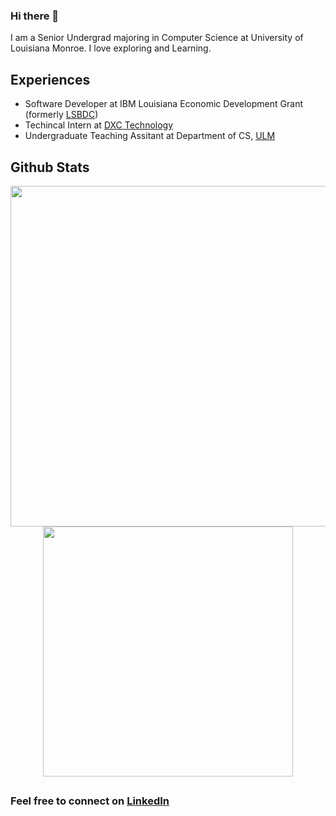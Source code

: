 

<html>
            <p align="center">
            <h3> Hi there 👋 </h3>
                  I am a Senior Undergrad majoring in Computer Science at University of Louisiana Monroe. I love exploring and Learning.
            </p>
</html>



 ## Experiences
<html>
            <ul>
                        <li>Software Developer at IBM Louisiana Economic Development Grant (formerly <a href="https://www.louisianasbdc.org/">LSBDC</a>)</li>
                        <li>Techincal Intern at <a href="https://dxc.com/us/en">DXC Technology</a></li>
                        <li>Undergraduate Teaching Assitant at Department of CS, <a href="https://www.ulm.edu/">ULM</a></li>
            </ul>            
            
</html>

## Github Stats

<html>
            <p align="center">
                  <img src="https://github-readme-stats.vercel.app/api?username=NIrajan-15&count_private=true&show_icons=true&theme=radical&hide=stars"                      width="545px" heigth="200px"/>
                  <img src="https://github-readme-stats.vercel.app/api/top-langs/?username=NIrajan-15&langs_count=6&layout=compact" width="400px" />
            </p>           
            
</html>



##

### Feel free to connect on [LinkedIn](https://www.linkedin.com/in/nirajan-sangraula/)  
           
<!--
**NIrajan-15/NIrajan-15** is a ✨ _special_ ✨ repository because its `README.md` (this file) appears on your GitHub profile.

Here are some ideas to get you started:

- 🔭 I’m currently working on ...
- 🌱 I’m currently learning ...
- 👯 I’m looking to collaborate on ...
- 🤔 I’m looking for help with ...
- 💬 Ask me about ...
- 📫 How to reach me: ...
- 😄 Pronouns: ...
- ⚡ Fun fact: ...
-->            
